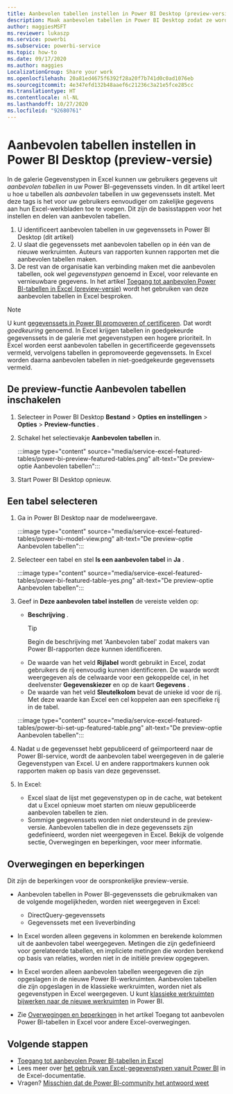 ```yaml
---
title: Aanbevolen tabellen instellen in Power BI Desktop (preview-versie)
description: Maak aanbevolen tabellen in Power BI Desktop zodat ze worden weergegeven in de galerie Gegevenstypen in Excel.
author: maggiesMSFT
ms.reviewer: lukaszp
ms.service: powerbi
ms.subservice: powerbi-service
ms.topic: how-to
ms.date: 09/17/2020
ms.author: maggies
LocalizationGroup: Share your work
ms.openlocfilehash: 20a81ed4675f6392f28a20f7b741d0c0ad1076eb
ms.sourcegitcommit: 4e347efd132b48aaef6c21236c3a21e5fce285cc
ms.translationtype: HT
ms.contentlocale: nl-NL
ms.lasthandoff: 10/27/2020
ms.locfileid: "92680761"
---
```

# <a name="set-featured-tables-in-power-bi-desktop-preview"></a>Aanbevolen tabellen instellen in Power BI Desktop (preview-versie)

In de galerie Gegevenstypen in Excel kunnen uw gebruikers gegevens uit *aanbevolen tabellen* in uw Power BI-gegevenssets vinden. In dit artikel leert u hoe u tabellen als *aanbevolen* tabellen in uw gegevenssets instelt. Met deze tags is het voor uw gebruikers eenvoudiger om zakelijke gegevens aan hun Excel-werkbladen toe te voegen. Dit zijn de basisstappen voor het instellen en delen van aanbevolen tabellen.

1. U identificeert aanbevolen tabellen in uw gegevenssets in Power BI Desktop (dit artikel)
1. U slaat die gegevenssets met aanbevolen tabellen op in één van de nieuwe werkruimten. Auteurs van rapporten kunnen rapporten met die aanbevolen tabellen maken. 
1. De rest van de organisatie kan verbinding maken met die aanbevolen tabellen, ook wel *gegevenstypen* genoemd in Excel, voor relevante en vernieuwbare gegevens. In het artikel [Toegang tot aanbevolen Power BI-tabellen in Excel (preview-versie)](service-excel-featured-tables.md) wordt het gebruiken van deze aanbevolen tabellen in Excel besproken.

> [!NOTE]
> U kunt [gegevenssets in Power BI promoveren of certificeren](../collaborate-share/service-endorse-content.md). Dat wordt *goedkeuring* genoemd. In Excel krijgen tabellen in goedgekeurde gegevenssets in de galerie met gegevenstypen een hogere prioriteit. In Excel worden eerst aanbevolen tabellen in gecertificeerde gegevenssets vermeld, vervolgens tabellen in gepromoveerde gegevenssets. In Excel worden daarna aanbevolen tabellen in niet-goedgekeurde gegevenssets vermeld. 

## <a name="turn-on-the-featured-table-preview"></a>De preview-functie Aanbevolen tabellen inschakelen

1. Selecteer in Power BI Desktop **Bestand** > **Opties en instellingen** > **Opties** > **Preview-functies** .
2. Schakel het selectievakje **Aanbevolen tabellen** in.

    :::image type="content" source="media/service-excel-featured-tables/power-bi-preview-featured-tables.png" alt-text="De preview-optie Aanbevolen tabellen":::

3. Start Power BI Desktop opnieuw.

## <a name="select-a-table"></a>Een tabel selecteren

1. Ga in Power BI Desktop naar de modelweergave.

    :::image type="content" source="media/service-excel-featured-tables/power-bi-model-view.png" alt-text="De preview-optie Aanbevolen tabellen":::
 
2. Selecteer een tabel en stel **Is een aanbevolen tabel** in **Ja** .

    :::image type="content" source="media/service-excel-featured-tables/power-bi-featured-table-yes.png" alt-text="De preview-optie Aanbevolen tabellen":::

4. Geef in **Deze aanbevolen tabel instellen** de vereiste velden op:

    - **Beschrijving** . 
        > [!TIP]
        > Begin de beschrijving met 'Aanbevolen tabel' zodat makers van Power BI-rapporten deze kunnen identificeren.
    - De waarde van het veld **Rijlabel** wordt gebruikt in Excel, zodat gebruikers de rij eenvoudig kunnen identificeren. De waarde wordt weergegeven als de celwaarde voor een gekoppelde cel, in het deelvenster **Gegevenskiezer** en op de kaart **Gegevens** . 
    - De waarde van het veld **Sleutelkolom** bevat de unieke id voor de rij. Met deze waarde kan Excel een cel koppelen aan een specifieke rij in de tabel.

    :::image type="content" source="media/service-excel-featured-tables/power-bi-set-up-featured-table.png" alt-text="De preview-optie Aanbevolen tabellen":::

1. Nadat u de gegevensset hebt gepubliceerd of geïmporteerd naar de Power BI-service, wordt de aanbevolen tabel weergegeven in de galerie Gegevenstypen van Excel. U en andere rapportmakers kunnen ook rapporten maken op basis van deze gegevensset.

1. In Excel: 
    - Excel slaat de lijst met gegevenstypen op in de cache, wat betekent dat u Excel opnieuw moet starten om nieuw gepubliceerde aanbevolen tabellen te zien.
    - Sommige gegevenssets worden niet ondersteund in de preview-versie. Aanbevolen tabellen die in deze gegevenssets zijn gedefinieerd, worden niet weergegeven in Excel. Bekijk de volgende sectie, Overwegingen en beperkingen, voor meer informatie.

## <a name="considerations-and-limitations"></a>Overwegingen en beperkingen

Dit zijn de beperkingen voor de oorspronkelijke preview-versie.

- Aanbevolen tabellen in Power BI-gegevenssets die gebruikmaken van de volgende mogelijkheden, worden niet weergegeven in Excel:

    - DirectQuery-gegevenssets
    - Gegevenssets met een liveverbinding

- In Excel worden alleen gegevens in kolommen en berekende kolommen uit de aanbevolen tabel weergegeven. Metingen die zijn gedefinieerd voor gerelateerde tabellen, en impliciete metingen die worden berekend op basis van relaties, worden niet in de initiële preview opgegeven.
- In Excel worden alleen aanbevolen tabellen weergegeven die zijn opgeslagen in de nieuwe Power BI-werkruimten. Aanbevolen tabellen die zijn opgeslagen in de klassieke werkruimten, worden niet als gegevenstypen in Excel weergegeven. U kunt [klassieke werkruimten bijwerken naar de nieuwe werkruimten](service-upgrade-workspaces.md) in Power BI.
- Zie [Overwegingen en beperkingen](service-excel-featured-tables.md#considerations-and-limitations) in het artikel Toegang tot aanbevolen Power BI-tabellen in Excel voor andere Excel-overwegingen.

## <a name="next-steps"></a>Volgende stappen

- [Toegang tot aanbevolen Power BI-tabellen in Excel](service-excel-featured-tables.md)
- Lees meer over [het gebruik van Excel-gegevenstypen vanuit Power BI](https://support.office.com/article/use-excel-data-types-from-power-bi-preview-cd8938ce-f963-444d-b82a-7140848241e9) in de Excel-documentatie.
- Vragen? [Misschien dat de Power BI-community het antwoord weet](https://community.powerbi.com/)

